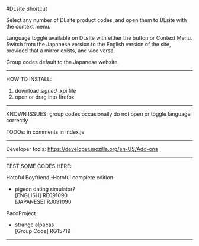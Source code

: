 #DLsite Shortcut

Select any number of DLsite product codes, and open them to DLsite with the context menu.

Language toggle available on DLsite with either the button or Context Menu.
Switch from the Japanese version to the English version of the site, provided that a mirror exists, and vice versa.

Group codes default to the Japanese website.
*************************************************************

HOW TO INSTALL:
1) download *signed* .xpi file  
2) open or drag into firefox

*************************************************************
KNOWN ISSUES: group codes occasionally do not open or toggle language correctly

TODOs: in comments in index.js
*************************************************************

Developer tools: 
https://developer.mozilla.org/en-US/Add-ons

*************************************************************

TEST SOME CODES HERE:

Hatoful Boyfriend -Hatoful complete edition-  
- pigeon dating simulator?  
[ENGLISH]  RE091090  
[JAPANESE] RJ091090

PacoProject  
- strange alpacas  
[Group Code] RG15719

*************************************************************

